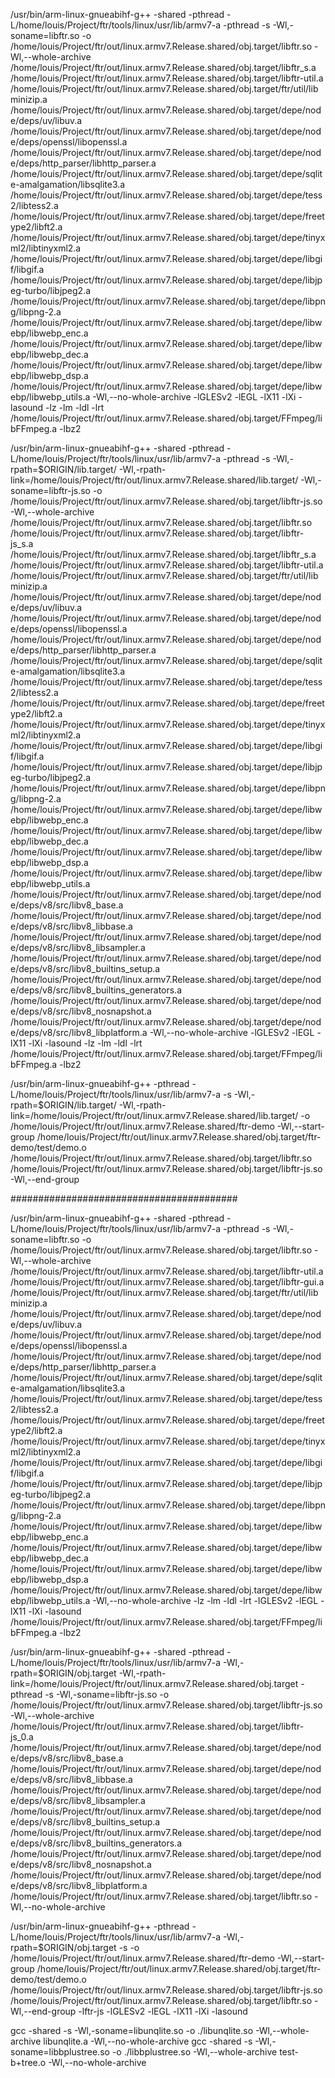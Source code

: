
/usr/bin/arm-linux-gnueabihf-g++ -shared -pthread -L/home/louis/Project/ftr/tools/linux/usr/lib/armv7-a -pthread -s  -Wl,-soname=libftr.so -o /home/louis/Project/ftr/out/linux.armv7.Release.shared/obj.target/libftr.so -Wl,--whole-archive /home/louis/Project/ftr/out/linux.armv7.Release.shared/obj.target/libftr_s.a /home/louis/Project/ftr/out/linux.armv7.Release.shared/obj.target/libftr-util.a /home/louis/Project/ftr/out/linux.armv7.Release.shared/obj.target/ftr/util/libminizip.a /home/louis/Project/ftr/out/linux.armv7.Release.shared/obj.target/depe/node/deps/uv/libuv.a /home/louis/Project/ftr/out/linux.armv7.Release.shared/obj.target/depe/node/deps/openssl/libopenssl.a /home/louis/Project/ftr/out/linux.armv7.Release.shared/obj.target/depe/node/deps/http_parser/libhttp_parser.a /home/louis/Project/ftr/out/linux.armv7.Release.shared/obj.target/depe/sqlite-amalgamation/libsqlite3.a /home/louis/Project/ftr/out/linux.armv7.Release.shared/obj.target/depe/tess2/libtess2.a /home/louis/Project/ftr/out/linux.armv7.Release.shared/obj.target/depe/freetype2/libft2.a /home/louis/Project/ftr/out/linux.armv7.Release.shared/obj.target/depe/tinyxml2/libtinyxml2.a /home/louis/Project/ftr/out/linux.armv7.Release.shared/obj.target/depe/libgif/libgif.a /home/louis/Project/ftr/out/linux.armv7.Release.shared/obj.target/depe/libjpeg-turbo/libjpeg2.a /home/louis/Project/ftr/out/linux.armv7.Release.shared/obj.target/depe/libpng/libpng-2.a /home/louis/Project/ftr/out/linux.armv7.Release.shared/obj.target/depe/libwebp/libwebp_enc.a /home/louis/Project/ftr/out/linux.armv7.Release.shared/obj.target/depe/libwebp/libwebp_dec.a /home/louis/Project/ftr/out/linux.armv7.Release.shared/obj.target/depe/libwebp/libwebp_dsp.a /home/louis/Project/ftr/out/linux.armv7.Release.shared/obj.target/depe/libwebp/libwebp_utils.a -Wl,--no-whole-archive -lGLESv2 -lEGL -lX11 -lXi -lasound -lz -lm -ldl -lrt /home/louis/Project/ftr/out/linux.armv7.Release.shared/obj.target/FFmpeg/libFFmpeg.a -lbz2

/usr/bin/arm-linux-gnueabihf-g++ -shared -pthread -L/home/louis/Project/ftr/tools/linux/usr/lib/armv7-a -pthread -s -Wl,-rpath=\$ORIGIN/lib.target/ -Wl,-rpath-link=\/home/louis/Project/ftr/out/linux.armv7.Release.shared/lib.target/  -Wl,-soname=libftr-js.so -o /home/louis/Project/ftr/out/linux.armv7.Release.shared/obj.target/libftr-js.so -Wl,--whole-archive /home/louis/Project/ftr/out/linux.armv7.Release.shared/obj.target/libftr.so /home/louis/Project/ftr/out/linux.armv7.Release.shared/obj.target/libftr-js_s.a /home/louis/Project/ftr/out/linux.armv7.Release.shared/obj.target/libftr_s.a /home/louis/Project/ftr/out/linux.armv7.Release.shared/obj.target/libftr-util.a /home/louis/Project/ftr/out/linux.armv7.Release.shared/obj.target/ftr/util/libminizip.a /home/louis/Project/ftr/out/linux.armv7.Release.shared/obj.target/depe/node/deps/uv/libuv.a /home/louis/Project/ftr/out/linux.armv7.Release.shared/obj.target/depe/node/deps/openssl/libopenssl.a /home/louis/Project/ftr/out/linux.armv7.Release.shared/obj.target/depe/node/deps/http_parser/libhttp_parser.a /home/louis/Project/ftr/out/linux.armv7.Release.shared/obj.target/depe/sqlite-amalgamation/libsqlite3.a /home/louis/Project/ftr/out/linux.armv7.Release.shared/obj.target/depe/tess2/libtess2.a /home/louis/Project/ftr/out/linux.armv7.Release.shared/obj.target/depe/freetype2/libft2.a /home/louis/Project/ftr/out/linux.armv7.Release.shared/obj.target/depe/tinyxml2/libtinyxml2.a /home/louis/Project/ftr/out/linux.armv7.Release.shared/obj.target/depe/libgif/libgif.a /home/louis/Project/ftr/out/linux.armv7.Release.shared/obj.target/depe/libjpeg-turbo/libjpeg2.a /home/louis/Project/ftr/out/linux.armv7.Release.shared/obj.target/depe/libpng/libpng-2.a /home/louis/Project/ftr/out/linux.armv7.Release.shared/obj.target/depe/libwebp/libwebp_enc.a /home/louis/Project/ftr/out/linux.armv7.Release.shared/obj.target/depe/libwebp/libwebp_dec.a /home/louis/Project/ftr/out/linux.armv7.Release.shared/obj.target/depe/libwebp/libwebp_dsp.a /home/louis/Project/ftr/out/linux.armv7.Release.shared/obj.target/depe/libwebp/libwebp_utils.a /home/louis/Project/ftr/out/linux.armv7.Release.shared/obj.target/depe/node/deps/v8/src/libv8_base.a /home/louis/Project/ftr/out/linux.armv7.Release.shared/obj.target/depe/node/deps/v8/src/libv8_libbase.a /home/louis/Project/ftr/out/linux.armv7.Release.shared/obj.target/depe/node/deps/v8/src/libv8_libsampler.a /home/louis/Project/ftr/out/linux.armv7.Release.shared/obj.target/depe/node/deps/v8/src/libv8_builtins_setup.a /home/louis/Project/ftr/out/linux.armv7.Release.shared/obj.target/depe/node/deps/v8/src/libv8_builtins_generators.a /home/louis/Project/ftr/out/linux.armv7.Release.shared/obj.target/depe/node/deps/v8/src/libv8_nosnapshot.a /home/louis/Project/ftr/out/linux.armv7.Release.shared/obj.target/depe/node/deps/v8/src/libv8_libplatform.a -Wl,--no-whole-archive -lGLESv2 -lEGL -lX11 -lXi -lasound -lz -lm -ldl -lrt /home/louis/Project/ftr/out/linux.armv7.Release.shared/obj.target/FFmpeg/libFFmpeg.a -lbz2

/usr/bin/arm-linux-gnueabihf-g++ -pthread -L/home/louis/Project/ftr/tools/linux/usr/lib/armv7-a -s -Wl,-rpath=\$ORIGIN/lib.target/ -Wl,-rpath-link=\/home/louis/Project/ftr/out/linux.armv7.Release.shared/lib.target/  -o /home/louis/Project/ftr/out/linux.armv7.Release.shared/ftr-demo -Wl,--start-group /home/louis/Project/ftr/out/linux.armv7.Release.shared/obj.target/ftr-demo/test/demo.o /home/louis/Project/ftr/out/linux.armv7.Release.shared/obj.target/libftr.so /home/louis/Project/ftr/out/linux.armv7.Release.shared/obj.target/libftr-js.so -Wl,--end-group 


#########################################


/usr/bin/arm-linux-gnueabihf-g++ -shared -pthread -L/home/louis/Project/ftr/tools/linux/usr/lib/armv7-a -pthread -s  -Wl,-soname=libftr.so -o /home/louis/Project/ftr/out/linux.armv7.Release.shared/obj.target/libftr.so -Wl,--whole-archive /home/louis/Project/ftr/out/linux.armv7.Release.shared/obj.target/libftr-util.a /home/louis/Project/ftr/out/linux.armv7.Release.shared/obj.target/libftr-gui.a /home/louis/Project/ftr/out/linux.armv7.Release.shared/obj.target/ftr/util/libminizip.a /home/louis/Project/ftr/out/linux.armv7.Release.shared/obj.target/depe/node/deps/uv/libuv.a /home/louis/Project/ftr/out/linux.armv7.Release.shared/obj.target/depe/node/deps/openssl/libopenssl.a /home/louis/Project/ftr/out/linux.armv7.Release.shared/obj.target/depe/node/deps/http_parser/libhttp_parser.a /home/louis/Project/ftr/out/linux.armv7.Release.shared/obj.target/depe/sqlite-amalgamation/libsqlite3.a /home/louis/Project/ftr/out/linux.armv7.Release.shared/obj.target/depe/tess2/libtess2.a /home/louis/Project/ftr/out/linux.armv7.Release.shared/obj.target/depe/freetype2/libft2.a /home/louis/Project/ftr/out/linux.armv7.Release.shared/obj.target/depe/tinyxml2/libtinyxml2.a /home/louis/Project/ftr/out/linux.armv7.Release.shared/obj.target/depe/libgif/libgif.a /home/louis/Project/ftr/out/linux.armv7.Release.shared/obj.target/depe/libjpeg-turbo/libjpeg2.a /home/louis/Project/ftr/out/linux.armv7.Release.shared/obj.target/depe/libpng/libpng-2.a /home/louis/Project/ftr/out/linux.armv7.Release.shared/obj.target/depe/libwebp/libwebp_enc.a /home/louis/Project/ftr/out/linux.armv7.Release.shared/obj.target/depe/libwebp/libwebp_dec.a /home/louis/Project/ftr/out/linux.armv7.Release.shared/obj.target/depe/libwebp/libwebp_dsp.a /home/louis/Project/ftr/out/linux.armv7.Release.shared/obj.target/depe/libwebp/libwebp_utils.a -Wl,--no-whole-archive -lz -lm -ldl -lrt -lGLESv2 -lEGL -lX11 -lXi -lasound /home/louis/Project/ftr/out/linux.armv7.Release.shared/obj.target/FFmpeg/libFFmpeg.a -lbz2

/usr/bin/arm-linux-gnueabihf-g++ -shared -pthread -L/home/louis/Project/ftr/tools/linux/usr/lib/armv7-a -Wl,-rpath=\$ORIGIN/obj.target -Wl,-rpath-link=\/home/louis/Project/ftr/out/linux.armv7.Release.shared/obj.target -pthread -s -Wl,-soname=libftr-js.so -o /home/louis/Project/ftr/out/linux.armv7.Release.shared/obj.target/libftr-js.so -Wl,--whole-archive /home/louis/Project/ftr/out/linux.armv7.Release.shared/obj.target/libftr-js_0.a /home/louis/Project/ftr/out/linux.armv7.Release.shared/obj.target/depe/node/deps/v8/src/libv8_base.a /home/louis/Project/ftr/out/linux.armv7.Release.shared/obj.target/depe/node/deps/v8/src/libv8_libbase.a /home/louis/Project/ftr/out/linux.armv7.Release.shared/obj.target/depe/node/deps/v8/src/libv8_libsampler.a /home/louis/Project/ftr/out/linux.armv7.Release.shared/obj.target/depe/node/deps/v8/src/libv8_builtins_setup.a /home/louis/Project/ftr/out/linux.armv7.Release.shared/obj.target/depe/node/deps/v8/src/libv8_builtins_generators.a /home/louis/Project/ftr/out/linux.armv7.Release.shared/obj.target/depe/node/deps/v8/src/libv8_nosnapshot.a /home/louis/Project/ftr/out/linux.armv7.Release.shared/obj.target/depe/node/deps/v8/src/libv8_libplatform.a /home/louis/Project/ftr/out/linux.armv7.Release.shared/obj.target/libftr.so -Wl,--no-whole-archive

/usr/bin/arm-linux-gnueabihf-g++ -pthread -L/home/louis/Project/ftr/tools/linux/usr/lib/armv7-a -Wl,-rpath=\$ORIGIN/obj.target -s -o /home/louis/Project/ftr/out/linux.armv7.Release.shared/ftr-demo -Wl,--start-group /home/louis/Project/ftr/out/linux.armv7.Release.shared/obj.target/ftr-demo/test/demo.o /home/louis/Project/ftr/out/linux.armv7.Release.shared/obj.target/libftr-js.so /home/louis/Project/ftr/out/linux.armv7.Release.shared/obj.target/libftr.so -Wl,--end-group -lftr-js -lGLESv2 -lEGL -lX11 -lXi -lasound
 
gcc -shared -s -Wl,-soname=libunqlite.so -o ./libunqlite.so -Wl,--whole-archive libunqlite.a -Wl,--no-whole-archive
gcc -shared -s -Wl,-soname=libbplustree.so -o ./libbplustree.so -Wl,--whole-archive test-b+tree.o -Wl,--no-whole-archive